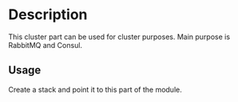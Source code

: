 # Description
This cluster part can be used for cluster purposes. Main purpose is RabbitMQ and Consul.

## Usage
Create a stack and point it to this part of the module.

